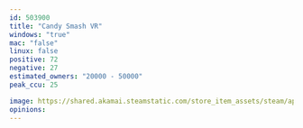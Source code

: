 ```yaml
---
id: 503900
title: "Candy Smash VR"
windows: "true"
mac: "false"
linux: false
positive: 72
negative: 27
estimated_owners: "20000 - 50000"
peak_ccu: 25

image: https://shared.akamai.steamstatic.com/store_item_assets/steam/apps/503900/header.jpg?t=1715043816
opinions:
---
```

